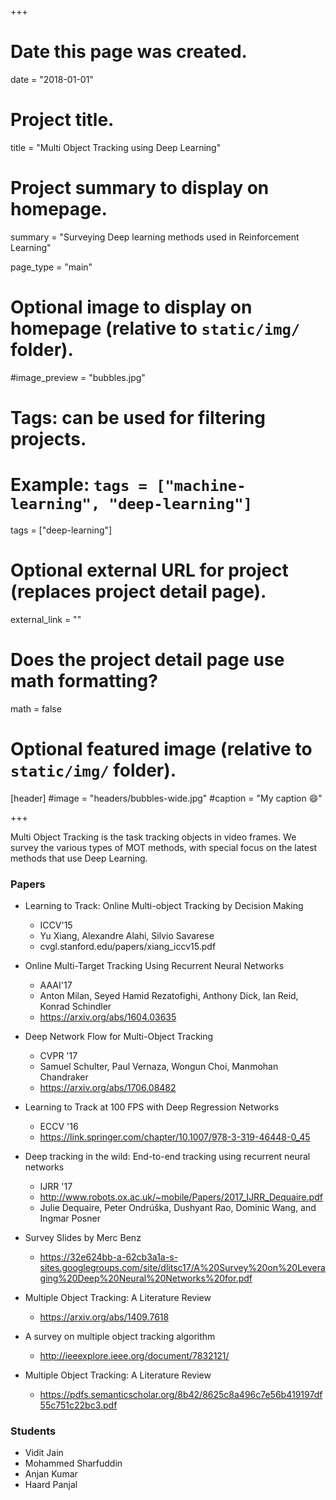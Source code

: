 +++
# Date this page was created.
date = "2018-01-01"

# Project title.
title = "Multi Object Tracking using Deep Learning"

# Project summary to display on homepage.
summary = "Surveying Deep learning methods used in Reinforcement Learning"

page_type = "main"
# Optional image to display on homepage (relative to `static/img/` folder).
#image_preview = "bubbles.jpg"

# Tags: can be used for filtering projects.
# Example: `tags = ["machine-learning", "deep-learning"]`
tags = ["deep-learning"]

# Optional external URL for project (replaces project detail page).
external_link = ""

# Does the project detail page use math formatting?
math = false

# Optional featured image (relative to `static/img/` folder).
[header]
#image = "headers/bubbles-wide.jpg"
#caption = "My caption :smile:"

+++

Multi Object Tracking is the task tracking objects in video frames. We survey the various types of MOT methods, with special focus on the latest methods that use Deep Learning.


### Papers

-  Learning to Track: Online Multi-object Tracking by Decision Making
    - ICCV'15
    - Yu Xiang, Alexandre Alahi, Silvio Savarese
    - cvgl.stanford.edu/papers/xiang_iccv15.pdf


-  Online Multi-Target Tracking Using Recurrent Neural Networks
    - AAAI'17
    - Anton Milan, Seyed Hamid Rezatofighi, Anthony Dick, Ian Reid, Konrad Schindler
    - https://arxiv.org/abs/1604.03635


-  Deep Network Flow for Multi-Object Tracking
    - CVPR '17
    - Samuel Schulter, Paul Vernaza, Wongun Choi, Manmohan Chandraker
    - https://arxiv.org/abs/1706.08482


- Learning to Track at 100 FPS with Deep Regression Networks
    - ECCV '16
    - https://link.springer.com/chapter/10.1007/978-3-319-46448-0_45


- Deep tracking in the wild: End-to-end tracking using recurrent neural networks
    - IJRR '17
    - http://www.robots.ox.ac.uk/~mobile/Papers/2017_IJRR_Dequaire.pdf
    - Julie Dequaire, Peter Ondrúška, Dushyant Rao, Dominic Wang, and Ingmar Posner


- Survey Slides by Merc Benz
    - https://32e624bb-a-62cb3a1a-s-sites.googlegroups.com/site/dlitsc17/A%20Survey%20on%20Leveraging%20Deep%20Neural%20Networks%20for.pdf


-  Multiple Object Tracking: A Literature Review
    - https://arxiv.org/abs/1409.7618


-  A survey on multiple object tracking algorithm
    - http://ieeexplore.ieee.org/document/7832121/

-  Multiple Object Tracking: A Literature Review
    - https://pdfs.semanticscholar.org/8b42/8625c8a496c7e56b419197df55c751c22bc3.pdf





### Students
- Vidit Jain
- Mohammed Sharfuddin
- Anjan Kumar
- Haard Panjal
